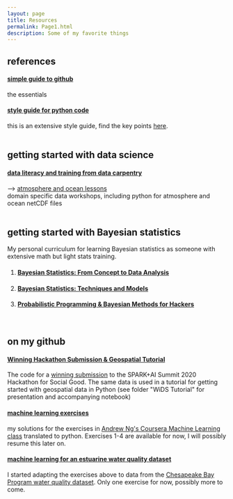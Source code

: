```yaml
---
layout: page
title: Resources
permalink: Page1.html
description: Some of my favorite things
---
```


## references
#### <a href="https://rogerdudler.github.io/git-guide/" target="_blank">simple guide to github</a> 
the essentials 
<br> 
#### <a href="https://www.python.org/dev/peps/pep-0008/" target="_blank">style guide for python code</a> 
this is an extensive style guide, find the key points <a href="https://docs.python.org/3/tutorial/controlflow.html#intermezzo-coding-style" target="_blank">here</a>.
<br> 
<br> 

## getting started with data science 
#### <a href="https://datacarpentry.org/" target="_blank">data literacy and training from data carpentry</a> 
--> <a href="https://carpentrieslab.github.io/python-aos-lesson/" target="_blank">atmosphere and ocean lessons</a>
<br> domain specific data workshops, including python for atmosphere and ocean netCDF files
<br> 
<br> 

## getting started with Bayesian statistics
My personal curriculum for learning Bayesian statistics as someone with extensive math but light stats training. 

1. #### <a href="https://www.coursera.org/learn/bayesian-statistics" target="_blank">Bayesian Statistics: From Concept to Data Analysis</a> 
2. #### <a href="https://www.coursera.org/learn/mcmc-bayesian-statistics" target="_blank">Bayesian Statistics: Techniques and Models</a> 
3. #### <a href="https://camdavidsonpilon.github.io/Probabilistic-Programming-and-Bayesian-Methods-for-Hackers/" target="_blank">Probabilistic Programming & Bayesian Methods for Hackers</a> 
<br> 

## on my github 
#### <a href="https://github.com/oceanspace/DatabricksHackathon" target="_blank">Winning Hackathon Submission & Geospatial Tutorial</a>
The code for a [winning submission](https://data-teams-unite.devpost.com/project-gallery) to the SPARK+AI Summit 2020 Hackathon for Social Good. The same data is used in a tutorial for getting started with geospatial data in Python (see folder "WiDS Tutorial" for presentation and accompanying notebook) 
<br>
#### <a href="https://github.com/oceanspace/coursera-machine-learning-exercises" target="_blank">machine learning exercises</a>
my solutions for the exercises in <a href="https://www.coursera.org/learn/machine-learning" target="_blank">Andrew Ng's Coursera Machine Learning class</a> translated to python. Exercises 1-4 are available for now, I will possibly resume this later on. 
<br>
#### <a href="https://github.com/oceanspace/Chesapeake-Bay-machine-learning-tutorial" target="_blank">machine learning for an estuarine water quality dataset</a> 
I started adapting the exercises above to data from the <a href="https://www.chesapeakebay.net/what/downloads/cbp_water_quality_database_1984_present" target="_blank">
Chesapeake Bay Program water quality dataset</a>. Only one exercise for now, possibly more to come.
